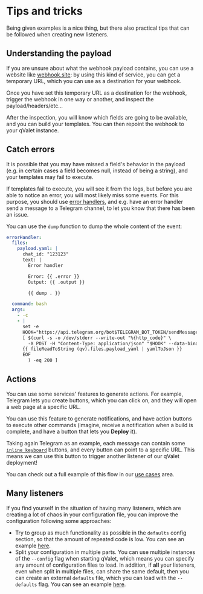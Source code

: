 # Tips and tricks

Being given examples is a nice thing, but there also practical tips that can be followed when creating new listeners.

## Understanding the payload

If you are unsure about what the webhook payload contains, you can use a website
like [webhook.site](https://webhook.site): by using this kind of service, you can get a temporary URL, which you can use
as a destination for your webhook.

Once you have set this temporary URL as a destination for the webhook, trigger the webhook in one way or another, and
inspect the payload/headers/etc…

After the inspection, you will know which fields are going to be available, and you can build your templates. You can
then repoint the webhook to your qValet instance.

## Catch errors

It is possible that you may have missed a field's behavior in the payload (e.g. in certain cases a field becomes null,
instead of being a string), and your templates may fail to execute.

If templates fail to execute, you will see it from the logs, but before you are able to notice an error, you will most
likely miss some events. For this purpose, you should use [error handlers](/0070-error-handling.md), and e.g. have an error
handler send a message to a Telegram channel, to let you know that there has been an issue.

You can use the `dump` function to dump the whole content of the event:

```yaml
errorHandler:
  files:
    payload.yaml: |
      chat_id: "123123"
      text: |
        Error handler

        Error: {{ .error }}
        Output: {{ .output }}

        {{ dump . }}

  command: bash
  args:
    - -c
    - |
      set -e
      HOOK="https://api.telegram.org/bot$TELEGRAM_BOT_TOKEN/sendMessage"
      [ $(curl -s -o /dev/stderr --write-out "%{http_code}" \
        -X POST -H "Content-Type: application/json" "$HOOK" --data-binary @- << EOF
      {{ fileReadToString (qv).files.payload_yaml | yamlToJson }}
      EOF
        ) -eq 200 ]
```

## Actions

You can use some services' features to generate actions. For example, Telegram lets you create buttons, which you can
click on, and they will open a web page at a specific URL.

You can use this feature to generate notifications, and have action buttons to execute other commands (imagine, receive
a notification when a build is complete, and have a button that lets you **Deploy** it).

Taking again Telegram as an example, each message can contain
some [`inline keyboard`](https://core.telegram.org/bots/api#inlinekeyboardbutton) buttons, and every button can point to
a specific URL. This means we can use this button to trigger another listener of our qValet deployment!

You can check out a full example of this flow in our [use cases](/0120-use-cases/telegram.md#telegram-message-action-button) area.

## Many listeners

If you find yourself in the situation of having many listeners, which are creating a lot of chaos in your configuration
file, you can improve the configuration following some approaches:

* Try to group as much functionality as possible in the `defaults` config section, so that the amount of repeated code
  is low. You can see an example [here](/0120-use-cases/telegram.md#telegram-message-common-vars).
* Split your configuration in multiple parts. You can use multiple instances of the `--config` flag when
  starting qValet, which means you can specify any amount of configuration files to load. In addition, if **all**
  your listeners, even when split in multiple files, can share the same default, then you can create an
  external `defaults` file, which you can load with the `--defaults` flag. You can see an
  example [here](/0120-use-cases/multi-part-config.md).

